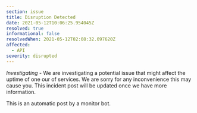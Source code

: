 ```yaml
---
section: issue
title: Disruption Detected
date: 2021-05-12T10:06:25.954045Z
resolved: true
informational: false
resolvedWhen: 2021-05-12T02:08:32.097620Z
affected:
  - API
severity: disrupted
---
```

*Investigating* - We are investigating a potential issue that might affect the uptime of one our of services. We are sorry for any inconvenience this may cause you. This incident post will be updated once we have more information.

This is an automatic post by a monitor bot.
        